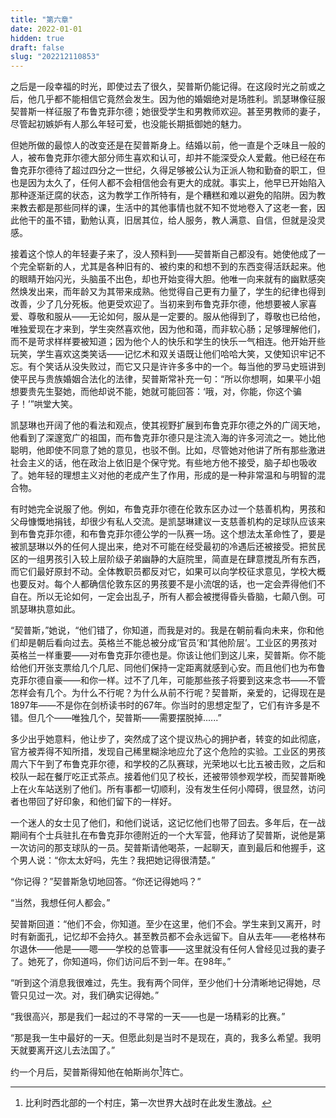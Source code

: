 ```yaml
---
title: "第六章"
date: 2022-01-01
hidden: true
draft: false
slug: "202212110853"
---
```

之后是一段幸福的时光，即使过去了很久，契普斯仍能记得。在这段时光之前或之后，他几乎都不能相信它竟然会发生。因为他的婚姻绝对是场胜利。凯瑟琳像征服契普斯一样征服了布鲁克菲尔德；她很受学生和男教师欢迎。甚至男教师的妻子，尽管起初嫉妒有人那么年轻可爱，也没能长期抵御她的魅力。

但她所做的最惊人的改变还是在契普斯身上。结婚以前，他一直是个乏味且一般的人，被布鲁克菲尔德大部分师生喜欢和认可，却并不能深受众人爱戴。他已经在布鲁克菲尔德待了超过四分之一世纪，久得足够被公认为正派人物和勤奋的职工，但也是因为太久了，任何人都不会相信他会有更大的成就。事实上，他早已开始陷入那种逐渐迂腐的状态，这为教学工作所特有，是个糟糕和难以避免的陷阱。因为教来教去都是那些同样的课，生活中的其他事情也就不知不觉地卷入了这老一套，因此他干的虽不错，勤勉认真，旧居其位，给人服务，教人满意、自信，但就是没灵感。

接着这个惊人的年轻妻子来了，没人预料到——契普斯自己都没有。她使他成了一个完全崭新的人，尤其是各种旧有的、被约束的和想不到的东西变得活跃起来。他的眼睛开始闪光，头脑虽不出色，却也开始变得大胆。他唯一向来就有的幽默感突然焕发出来，而年龄又为其带来成熟。他觉得自己更有力量了，学生的纪律也得到改善，少了几分死板。他更受欢迎了。当初来到布鲁克菲尔德，他想要被人家喜爱、尊敬和服从——无论如何，服从是一定要的。服从他得到了，尊敬也已给他，唯独爱现在才来到，学生突然喜欢他，因为他和蔼，而非软心肠；足够理解他们，而不是苛求样样要被知道；因为他个人的快乐和学生的快乐一气相连。他开始开些玩笑，学生喜欢这类笑话——记忆术和双关语既让他们哈哈大笑，又使知识牢记不忘。有个笑话从没失败过，而它又只是许许多多中的一个。每当他的罗马史班讲到使平民与贵族婚姻合法化的法律，契普斯常补充一句：“所以你想啊，如果平小姐想要贵先生娶她，而他却说不能，她就可能回答：‘哦，对，你能，你这个骗子！’”哄堂大笑。

凯瑟琳也开阔了他的看法和观点，使其视野扩展到布鲁克菲尔德之外的广阔天地，他看到了深邃宽广的祖国，而布鲁克菲尔德只是注流入海的许多河流之一。她比他聪明，他即使不同意了她的意见，也驳不倒。比如，尽管她对他讲了所有那些激进社会主义的话，他在政治上依旧是个保守党。有些地方他不接受，脑子却也吸收了。她年轻的理想主义对他的老成产生了作用，形成的是一种非常温和与明智的混合物。

有时她完全说服了他。例如，布鲁克菲尔德在伦敦东区办过一个慈善机构，男孩和父母慷慨地捐钱，却很少有私人交流。是凯瑟琳建议一支慈善机构的足球队应该来到布鲁克菲尔德，和布鲁克菲尔德公学的一队赛一场。这个想法太革命性了，要是被凯瑟琳以外的任何人提出来，绝对不可能在经受最初的冷遇后还被接受。把贫民区的一组男孩引入较上层阶级子弟幽静的大庭院里，简直是在肆意搅乱所有东西，而它们最好原封不动。全体教职员都反对它，如果可以向学校征求意见，学校大概也要反对。每个人都确信伦敦东区的男孩要不是小流氓的话，也一定会弄得他们不自在。所以无论如何，一定会出乱子，所有人都会被搅得昏头昏脑，七颠八倒。可凯瑟琳执意如此。

“契普斯，”她说，“他们错了，你知道，而我是对的。我是在朝前看向未来，你和他们却是朝后看向过去。英格兰不能总被分成‘官员’和‘其他阶层’。工业区的男孩对英格兰一样重要——对布鲁克菲尔德也是。你该让他们到这儿来，契普斯。你不能给他们开张支票给几个几尼、同他们保持一定距离就感到心安。而且他们也为布鲁克菲尔德自豪——和你一样。过不了几年，可能那些孩子将要到这来念书——不管怎样会有几个。为什么不行呢？为什么从前不行呢？契普斯，亲爱的，记得现在是1897年——不是你在剑桥读书时的67年。你当时的思想定型了，它们有许多是不错。但几个——唯独几个，契普斯——需要摆脱掉......”

多少出乎她意料，他让步了，突然成了这个提议热心的拥护者，转变的如此彻底，官方被弄得不知所措，发现自己稀里糊涂地应允了这个危险的实验。工业区的男孩周六下午到了布鲁克菲尔德，和学校的乙队赛球，光荣地以七比五被击败，之后和校队一起在餐厅吃正式茶点。接着他们见了校长，还被带领参观学校，而契普斯晚上在火车站送别了他们。所有事都一切顺利，没有发生任何小障碍，很显然，访问者也带回了好印象，和他们留下的一样好。

一个迷人的女士见了他们，和他们说话，这记忆他们也带了回去。多年后，在一战期间有个士兵驻扎在布鲁克菲尔德附近的一个大军营，他拜访了契普斯，说他是第一次访问的那支球队的一员。契普斯请他喝茶，一起聊天，直到最后和他握手，这个男人说：“你太太好吗，先生？我把她记得很清楚。”

“你记得？”契普斯急切地回答。“你还记得她吗？”

“当然，我想任何人都会。”

契普斯回道：“他们不会，你知道。至少在这里，他们不会。学生来到又离开，时时有新面孔，记忆却不会持久。甚至教员都不会永远留下。自从去年——老格林布尔退休——他是——嗯——学校的总管事——这里就没有任何人曾经见过我的妻子了。她死了，你知道吗，你们访问后不到一年。在98年。”

“听到这个消息我很难过，先生。我有两个同伴，至少他们十分清晰地记得她，尽管只见过一次。对，我们确实记得她。”

“我很高兴，那是我们一起过的不寻常的一天——也是一场精彩的比赛。”

“那是我一生中最好的一天。但愿此刻是当时不是现在，真的，我多么希望。我明天就要离开这儿去法国了。”

约一个月后，契普斯得知他在帕斯尚尔[^1]阵亡。

[^1]: 比利时西北部的一个村庄，第一次世界大战时在此发生激战。
